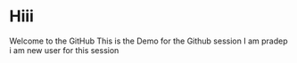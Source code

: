 
# Hiii
Welcome to the GitHub
This is the Demo for the Github session
I am pradep 
i am new user for this session
